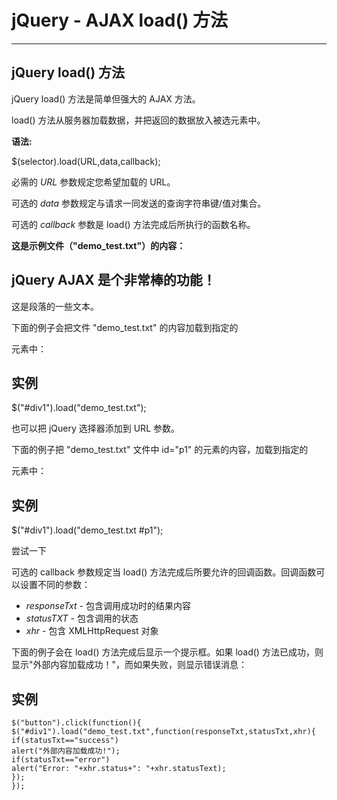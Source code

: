 # jQuery - AJAX load() 方法

------

## jQuery load() 方法

jQuery load() 方法是简单但强大的 AJAX 方法。

load() 方法从服务器加载数据，并把返回的数据放入被选元素中。

**语法:**

$(selector).load(URL,data,callback);

必需的 *URL* 参数规定您希望加载的 URL。

可选的 *data* 参数规定与请求一同发送的查询字符串键/值对集合。

可选的 *callback* 参数是 load() 方法完成后所执行的函数名称。

**这是示例文件（"demo_test.txt"）的内容：**

<h2>jQuery AJAX 是个非常棒的功能！</h2> <p id="p1">这是段落的一些文本。</p>

下面的例子会把文件 "demo_test.txt" 的内容加载到指定的 <div> 元素中：

## 实例

$("#div1").load("demo_test.txt");



也可以把 jQuery 选择器添加到 URL 参数。

下面的例子把 "demo_test.txt" 文件中 id="p1" 的元素的内容，加载到指定的 <div> 元素中：

## 实例

$("#div1").load("demo_test.txt #p1");


尝试一下 

可选的 callback 参数规定当 load() 方法完成后所要允许的回调函数。回调函数可以设置不同的参数：

- *responseTxt* - 包含调用成功时的结果内容
- *statusTXT* - 包含调用的状态
- *xhr* - 包含 XMLHttpRequest 对象

下面的例子会在 load() 方法完成后显示一个提示框。如果 load() 方法已成功，则显示"外部内容加载成功！"，而如果失败，则显示错误消息：

## 实例

```
$("button").click(function(){
$("#div1").load("demo_test.txt",function(responseTxt,statusTxt,xhr){ 
if(statusTxt=="success")
alert("外部内容加载成功!"); 
if(statusTxt=="error")
alert("Error: "+xhr.status+": "+xhr.statusText);
});
});
```


